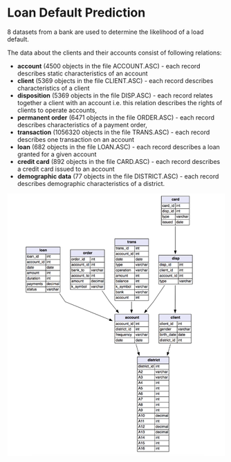 # Loan Default Prediction

8 datasets from a bank are used to determine the likelihood of a load default. 

The data about the clients and their accounts consist of following relations:
- <b>account</b> (4500 objects in the file ACCOUNT.ASC) - each record describes static characteristics of an account
- <b>client</b> (5369 objects in the file CLIENT.ASC) - each record describes characteristics of a client
- <b>disposition</b> (5369 objects in the file DISP.ASC) - each record relates together a client with an account i.e. this relation describes the rights of clients to operate accounts,
- <b>permanent order</b> (6471 objects in the file ORDER.ASC) - each record describes characteristics of a payment order,
- <b>transaction</b> (1056320 objects in the file TRANS.ASC) - each record describes one transaction on an account
- <b>loan</b> (682 objects in the file LOAN.ASC) - each record describes a loan granted for a given account
- <b>credit card</b> (892 objects in the file CARD.ASC) - each record describes a credit card issued to an account
- <b>demographic data</b> (77 objects in the file DISTRICT.ASC) - each record describes demographic characteristics of a district.

<img src="bankloan_table_relations.png"/>
